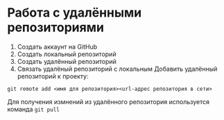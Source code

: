 # Работа с удалёнными репозиториями
1. Создать аккаунт на GitHub
2. Создать локальный репозиторий
3. Создать удалённый репозиторий
4. Связать удалёный репозиторий с локальным
Добавить удалённый репозиторий к проекту:
```
git remote add <имя для репозитория><url-адрес репозитория в сети>
```
Для получения измнений из удалённого репозитория используется команда `git pull`
